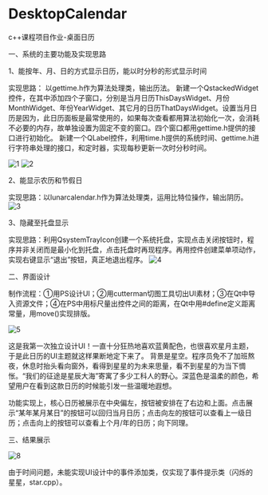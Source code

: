 # DesktopCalendar
c++课程项目作业-桌面日历

一、系统的主要功能及实现思路

1、能按年、月、日的方式显示日历，能以时分秒的形式显示时间

实现思路：
以gettime.h作为算法处理类，输出历法。
新建一个QstackedWidget控件，在其中添加四个子窗口，分别是当月日历ThisDaysWidget、月份MonthWidget、年份YearWidget、其它月的日历ThatDaysWidget。设置当月日历是因为，此日历面板是最常使用的，如果每次查看都用算法初始化一次，会消耗不必要的内存，故单独设置为固定不变的窗口。四个窗口都用gettime.h提供的接口进行初始化。
新建一个QLabel控件，利用time.h提供的系统时间、gettime.h进行字符串处理的接口，和定时器，实现每秒更新一次时分秒时间。

![1](https://user-images.githubusercontent.com/92628959/154480526-9504367d-f80f-4546-8059-69ce74bb81cd.png)
![2](https://user-images.githubusercontent.com/92628959/154480764-1e6d7f4d-8cdc-4a9e-8232-846b08944a4f.png)



  
2、能显示农历和节假日

实现思路：以lunarcalendar.h作为算法处理类，运用比特位操作，输出阴历。
 ![3](https://user-images.githubusercontent.com/92628959/154480788-060d1731-c08c-4673-baa3-5f778c0ccf2a.png)


3、隐藏至托盘显示

实现思路：利用QsystemTrayIcon创建一个系统托盘，实现点击关闭按钮时，程序并非关闭而是最小化到托盘，点击托盘时再现程序。再用控件创建菜单项动作，实现右键显示“退出”按钮，真正地退出程序。
 ![4](https://user-images.githubusercontent.com/92628959/154480819-36cb9f33-d4ec-4320-8645-d3820e737bf5.png)




二、界面设计

制作流程：①用PS设计UI；②用cutterman切图工具切出UI素材；③在Qt中导入资源文件；④在PS中用标尺量出控件之间的距离，在Qt中用#define定义距离常量，用move()实现排版。
 
 ![5](https://user-images.githubusercontent.com/92628959/154480841-b5a04842-6335-47ae-bb80-4675d947e7b6.png)

 
这是我第一次独立设计UI！一直十分狂热地喜欢蓝黄配色，也很喜欢星月主题，于是此日历的UI主题就这样果断地定下来了。
背景是星空。程序员免不了加班熬夜，休息时抬头看向窗外，看得到星星的为未来思量，看不到星星的为当下惆怅。“我们的征途是星辰大海”寄寓了多少工科人的野心。深蓝色是温柔的颜色，希望用户在看到这款日历的时候能引发一些温暖地遐想。

功能实现上，核心日历被展示在中央偏左，按钮被安排在了右边和上面。点击展示“某年某月某日”的按钮可以回归当月日历；点击向左的按钮可以查看上一级日历；点击向上的按钮可以查看上个月/年的日历；向下同理。


三、结果展示

![8](https://user-images.githubusercontent.com/92628959/154482074-8105d270-76e3-4ce8-9807-2938549b555d.jpg)

由于时间问题，未能实现UI设计中的事件添加类，仅实现了事件提示类（闪烁的星星，star.cpp）。

